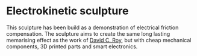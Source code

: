 # Electrokinetic sculpture
This sculpture has been build as a demonstration of electrical friction compensation. The sculpture aims to create the same long lasting memarising effect as the work of [David C. Roy](https://www.woodthatworks.com/), but with cheap mechanical components, 3D printed parts and smart electronics.
